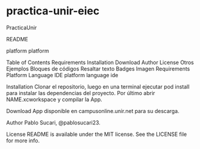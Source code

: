 # practica-unir-eiec
PracticaUnir

README

platform platform

Table of Contents
Requirements
Installation
Download
Author
License
Otros Ejemplos
Bloques de códigos
Resaltar texto
Badges
Imagen
Requirements
Platform	Language	IDE
platform	language	ide

Installation
Clonar el repositorio, luego en una terminal ejecutar pod install para instalar las dependencias del proyecto. Por último abrir NAME.xcworkspace y compilar la App.

Download
App disponible en campusonline.unir.net para su descarga.

Author
Pablo Sucari, @pablosucari23.

License
README is available under the MIT license. See the LICENSE file for more info.
